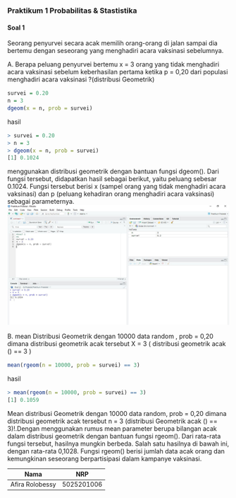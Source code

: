 ### Praktikum 1 Probabilitas & Stastistika

#### Soal 1
Seorang penyurvei secara acak memilih orang-orang di jalan sampai dia bertemu dengan
seseorang yang menghadiri acara vaksinasi sebelumnya.
 

A. Berapa peluang penyurvei bertemu x = 3 orang yang tidak menghadiri acara vaksinasi sebelum keberhasilan pertama ketika p = 0,20 dari populasi menghadiri acara vaksinasi ?(distribusi Geometrik)

```r 
survei = 0.20
n = 3
dgeom(x = n, prob = survei)
```
hasil 

```r
> survei = 0.20
> n = 3
> dgeom(x = n, prob = survei)
[1] 0.1024
```
menggunakan distribusi geometrik dengan bantuan fungsi dgeom(). Dari fungsi tersebut, didapatkan hasil sebagai berikut, yaitu peluang sebesar 0.1024. Fungsi tersebut berisi x (sampel orang yang tidak menghadiri acara vaksinasi) dan p (peluang kehadiran orang menghadiri acara vaksinasi) sebagai parameternya.
![](https://github.com/AfiraRolobessy03/P1_Probstat_B_5025201006/blob/main/Capture.JPG)


B. mean Distribusi Geometrik dengan 10000 data random , prob = 0,20 dimana distribusi
geometrik acak tersebut X = 3 ( distribusi geometrik acak () == 3 )

```r 
mean(rgeom(n = 10000, prob = survei) == 3)
```
hasil 
```r 
> mean(rgeom(n = 10000, prob = survei) == 3)
[1] 0.1059
```
Mean distribusi Geometrik dengan 10000 data random, prob = 0,20 dimana distribusi geometrik acak tersebut n = 3 (distribusi Geometrik acak () == 3)!.Dengan menggunakan rumus mean parameter berupa bilangan acak dalam distribusi geometrik dengan bantuan fungsi rgeom(). Dari rata-rata fungsi tersebut, hasilnya mungkin berbeda. Salah satu hasilnya di bawah ini, dengan rata-rata 0,1028. Fungsi rgeom() berisi jumlah data acak orang dan kemungkinan seseorang berpartisipasi dalam kampanye vaksinasi.



|Nama                    | NRP             |
|------------------------|-----------------|
|Afira Rolobessy         |5025201006       |
